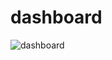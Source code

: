 # dashboard
![dashboard](https://user-images.githubusercontent.com/88973160/160811919-9638c367-6fc0-416f-bb92-5529d4e7ea74.jpg)
